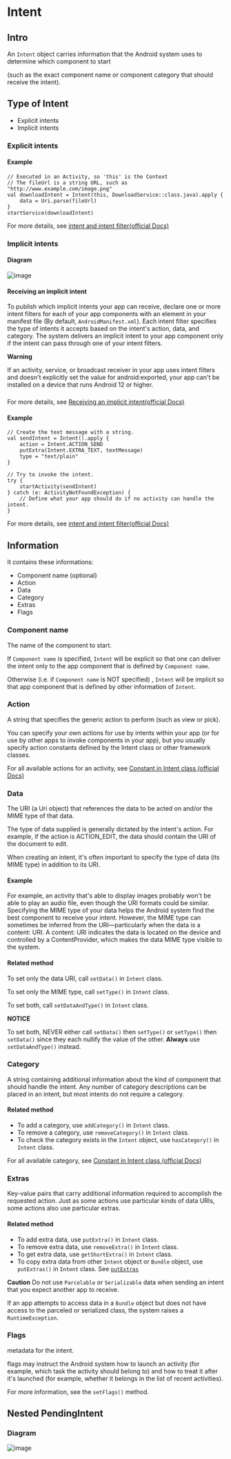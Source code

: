 # Intent
## Intro
An `Intent` object carries information that the Android system uses to determine which component to start 

(such as the exact component name or component category that should receive the intent).

## Type of Intent
+ Explicit intents
+ Implicit intents

### Explicit intents
#### Example

```
// Executed in an Activity, so 'this' is the Context
// The fileUrl is a string URL, such as "http://www.example.com/image.png"
val downloadIntent = Intent(this, DownloadService::class.java).apply {
    data = Uri.parse(fileUrl)
}
startService(downloadIntent)
```

For more details, see [intent and intent filter(official Docs)](https://developer.android.com/guide/components/intents-filters?hl=en#kotlin)

### Implicit intents
#### Diagram
![image](https://github.com/user-attachments/assets/fbd6f9b1-21ee-413d-8a80-2139d7c1a558)

#### Receiving an implicit intent
To publish which implicit intents your app can receive, declare one or more intent filters for each of your app components with an <intent-filter> element in your manifest file (By default, `AndroidManifest.xml`). Each intent filter specifies the type of intents it accepts based on the intent's action, data, and category. The system delivers an implicit intent to your app component only if the intent can pass through one of your intent filters.

**Warning** 

If an activity, service, or broadcast receiver in your app uses intent filters and doesn't explicitly set the value for android:exported, your app can't be installed on a device that runs Android 12 or higher.

###
For more details, see [Receiving an implicit intent(official Docs)](https://developer.android.com/guide/components/intents-filters?hl=en#Receiving)

#### Example

```
// Create the text message with a string.
val sendIntent = Intent().apply {
    action = Intent.ACTION_SEND
    putExtra(Intent.EXTRA_TEXT, textMessage)
    type = "text/plain"
}

// Try to invoke the intent.
try {
    startActivity(sendIntent)
} catch (e: ActivityNotFoundException) {
    // Define what your app should do if no activity can handle the intent.
}
```

For more details, see [intent and intent filter(official Docs)](https://developer.android.com/guide/components/intents-filters?hl=en#kotlin)
## Information
It contains these informations:

+ Component name (optional)
+ Action
+ Data
+ Category
+ Extras
+ Flags

### Component name
The name of the component to start.

If `Component name` is specified, `Intent` will be explicit so that one can deliver the intent only to the app component that is defined by `Component name`.

Otherwise (i.e. if `Component name` is NOT specified) , `Intent` will be implicit so that app component that is defined by other information of `Intent`.

### Action
A string that specifies the generic action to perform (such as view or pick).

You can specify your own actions for use by intents within your app (or for use by other apps to invoke components in your app), but you usually specify action constants defined by the Intent class or other framework classes.

For all available actions for an activity, see [Constant in Intent class (official Docs)](https://developer.android.com/reference/android/content/Intent)

### Data
The URI (a Uri object) that references the data to be acted on and/or the MIME type of that data. 

The type of data supplied is generally dictated by the intent's action. For example, if the action is ACTION_EDIT, the data should contain the URI of the document to edit.

When creating an intent, it's often important to specify the type of data (its MIME type) in addition to its URI. 

#### Example
For example, an activity that's able to display images probably won't be able to play an audio file, even though the URI formats could be similar. Specifying the MIME type of your data helps the Android system find the best component to receive your intent. However, the MIME type can sometimes be inferred from the URI—particularly when the data is a content: URI. A content: URI indicates the data is located on the device and controlled by a ContentProvider, which makes the data MIME type visible to the system.

#### Related method
To set only the data URI, call `setData()` in `Intent` class. 

To set only the MIME type, call `setType()` in `Intent` class. 

To set both, call `setDataAndType()` in `Intent` class. 

**NOTICE**

To set both, NEVER either call `setData()` then `setType()` or `setType()` then `setData()` since they each nullify the value of the other. **Always** use `setDataAndType()` instead.

### Category
A string containing additional information about the kind of component that should handle the intent. Any number of category descriptions can be placed in an intent, but most intents do not require a category.

#### Related method
+ To add a category, use `addCategory()` in `Intent` class.
+ To remove a category, use `removeCategory()` in `Intent` class.
+ To check the category exists in the `Intent` object, use `hasCategory()` in `Intent` class.

For all available category, see [Constant in Intent class (official Docs)](https://developer.android.com/reference/android/content/Intent)

### Extras
Key-value pairs that carry additional information required to accomplish the requested action. Just as some actions use particular kinds of data URIs, some actions also use particular extras.

#### Related method

+ To add extra data, use `putExtra()` in `Intent` class.
+ To remove extra data, use `removeExtra()` in `Intent` class.
+ To get extra data, use `getShortExtra()` in `Intent` class.
+ To copy extra data from other `Intent` object or `Bundle` object, use `putExtras()` in `Intent` class. See [`putExtras`](https://developer.android.com/reference/android/content/Intent#putExtras(android.content.Intent))

**Caution**
Do not use `Parcelable` or `Serializable` data when sending an intent that you expect another app to receive. 

If an app attempts to access data in a `Bundle` object but does not have access to the parceled or serialized class, the system raises a `RuntimeException`.

### Flags
metadata for the intent.

flags may instruct the Android system how to launch an activity (for example, which task the activity should belong to) and how to treat it after it's launched (for example, whether it belongs in the list of recent activities).

For more information, see the `setFlags()` method.

## Nested PendingIntent
### Diagram
![image](https://github.com/user-attachments/assets/5e29ea91-28f1-4f6d-8c69-bce63a892d3e)
